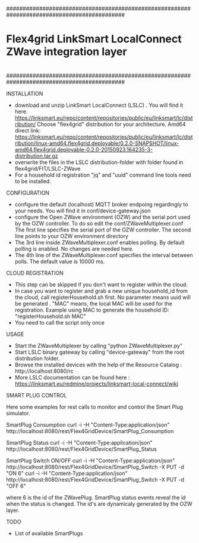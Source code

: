 ############################################################################################
#
#          Flex4grid LinkSmart LocalConnect ZWave integration layer
#
############################################################################################


INSTALLATION

- download and unzip LinkSmart LocalConnect (LSLC) . You will find it here. https://linksmart.eu/repo/content/repositories/public/eu/linksmart/lc/distribution/
Choose "flex4grid" distribution for your architecture.
Amd64 direct link: https://linksmart.eu/repo/content/repositories/public/eu/linksmart/lc/distribution/linux-amd64.flex4grid.deployable/0.2.0-SNAPSHOT/linux-amd64.flex4grid.deployable-0.2.0-20150923.164235-3-distribution.tar.gz
- overwrite the files in the LSLC distribution-folder with folder found in flex4grid/FIT/LSLC-ZWave
- For a household id registration "jq" and "uuid" command line tools need to be installed. 

CONFIGURATION

- configure the default (localhost) MQTT broker endpoing regardingly to your needs. You will find it in conf/device-gateway.json
- configure the Open ZWave environment (OZW) and the serial port used by the OZW controller. To do so edit the conf/ZWaveMultiplexer.conf
  The first line specifies the serial port of the OZW controller.  The second line points to your OZW environment directory
- The 3rd  line inside ZWaveMultiplexer.conf enables polling. By default polling is enabled. No changes are needed here.
- The 4th line of the ZWaveMultiplexer.conf specifies the interval between polls. The default value is 10000 ms. 

CLOUD REGISTRATION

- This step can be skipped if you don't want to register within the cloud. 
- In case you want to register and grab a new unique household_id from the cloud, call registerHousehold.sh first.
  No parameter means uuid will be generated . "MAC" means, the local MAC will be used for the registration.
  Example using MAC to generate the household ID: 
  "registerHousehold.sh MAC"
- You need to call the script only once

USAGE

- Start the ZWaveMultiplexer by calling "python ZWaveMultiplexer.py"
- Start LSLC binary gateway by calling "device-gateway" from the root distribution folder. 
- Browse the installed devices with the help of the Resource Catalog : http://localhost:8080/rc
- More LSLC documentation can be found here : https://linksmart.eu/redmine/projects/linksmart-local-connect/wiki


SMART PLUG CONTROL

Here some examples for rest calls to monitor and control the Smart Plug simulator.

SmartPlug Consumption
curl -i -H "Content-Type:application/json" http://localhost:8080/rest/Flex4GridDevice/SmartPlug_Consumption

SmartPlug Status
curl -i -H "Content-Type:application/json" http://localhost:8080/rest/Flex4GridDevice/SmartPlug_Status

SmartPlug Switch ON/OFF
curl -i -H "Content-Type:application/json" http://localhost:8080/rest/Flex4GridDevice/SmartPlug_Switch -X PUT -d "ON 6"
curl -i -H "Content-Type:application/json" http://localhost:8080/rest/Flex4GridDevice/SmartPlug_Switch -X PUT -d "OFF 6"

where 6 is the id of the ZWavePlug. SmartPlug status events reveal the id when the status is changed.
The id's are dynamicaly generated by the OZW layer.



TODO

* List of available SmartPlugs

